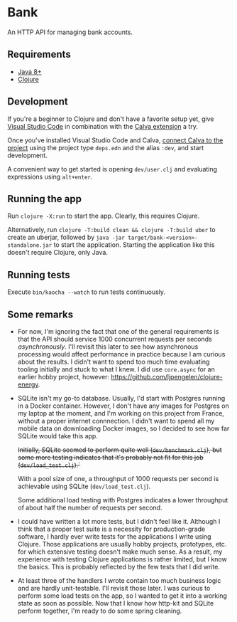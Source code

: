 # Bank

An HTTP API for managing bank accounts.

## Requirements

* [Java 8+](https://adoptium.net/)
* [Clojure](https://clojure.org/)

## Development

If you're a beginner to Clojure and don't have a favorite setup yet, give [Visual Studio Code](https://code.visualstudio.com/) in combination with the [Calva extension](https://calva.io/) a try.

Once you've installed Visual Studio Code and Calva, [connect Calva to the project](https://calva.io/connect/) using the project type `deps.edn` and the alias `:dev`, and start development.

A convenient way to get started is opening `dev/user.clj` and evaluating expressions using `alt+enter`.

## Running the app

Run `clojure -X:run` to start the app.
Clearly, this requires Clojure.

Alternatively, run `clojure -T:build clean && clojure -T:build uber` to create an uberjar, followed by `java -jar target/bank-<version>-standalone.jar` to start the application.
Starting the application like this doesn't require Clojure, only Java.

## Running tests

Execute `bin/kaocha --watch` to run tests continuously.

## Some remarks

* For now, I'm ignoring the fact that one of the general requirements is that the API should service 1000 concurrent requests per seconds *asynchronously*.
  I'll revisit this later to see how asynchronous processing would affect performance in practice because I am curious about the results.
  I didn't want to spend too much time evaluating tooling initially and stuck to what I knew.
  I did use `core.async` for an earlier hobby project, however: https://github.com/ljpengelen/clojure-energy.
* SQLite isn't my go-to database.
  Usually, I'd start with Postgres running in a Docker container.
  However, I don't have any images for Postgres on my laptop at the moment, and I'm working on this project from France, without a proper internet connnection.
  I didn't want to spend all my mobile data on downloading Docker images, so I decided to see how far SQLite would take this app.

  ~~Initially, SQLite seemed to perform quite well (`dev/benchmark.clj`), but some more testing indicates that it's probably not fit for this job (`dev/load_test.clj`).`~~

  With a pool size of one, a throughput of 1000 requests per second is achievable using SQLite (`dev/load_test.clj`).

  Some additional load testing with Postgres indicates a lower throughput of about half the number of requests per second.


* I could have written a lot more tests, but I didn't feel like it.
  Although I think that a proper test suite is a necessity for production-grade software, I hardly ever write tests for the applications I write using Clojure.
  Those applications are usually hobby projects, prototypes, etc. for which extensive testing doesn't make much sense.
  As a result, my experience with testing Clojure applications is rather limited, but I know the basics.
  This is probably reflected by the few tests that I did write.
* At least three of the handlers I wrote contain too much business logic and are hardly unit-testable.
  I'll revisit those later.
  I was curious to perform some load tests on the app, so I wanted to get it into a working state as soon as possible.
  Now that I know how http-kit and SQLite perform together, I'm ready to do some spring cleaning.
